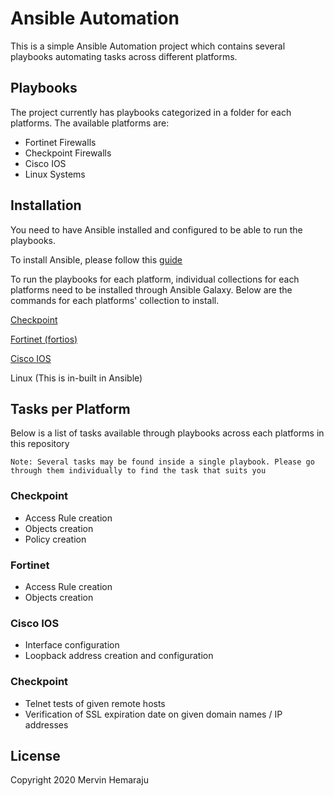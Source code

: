 # Ansible Automation

This is a simple Ansible Automation project which contains several playbooks automating tasks across different platforms.

## Playbooks

The project currently has playbooks categorized in a folder for each platforms. The available platforms are:

- Fortinet Firewalls
- Checkpoint Firewalls
- Cisco IOS
- Linux Systems


## Installation

You need to have Ansible installed and configured to be able to run the playbooks. 

To install Ansible, please follow this [guide](https://docs.ansible.com/ansible/latest/installation_guide/intro_installation.html)

To run the playbooks for each platform, individual collections for each platforms need to be installed through Ansible Galaxy. Below are the commands for each platforms' collection to install.

[Checkpoint](https://galaxy.ansible.com/check_point/mgmt)

[Fortinet (fortios)](https://galaxy.ansible.com/fortinet/fortios)

[Cisco IOS](https://galaxy.ansible.com/cisco/ios)

Linux (This is in-built in Ansible)


## Tasks per Platform

Below is a list of tasks available through playbooks across each platforms in this repository

```Note: Several tasks may be found inside a single playbook. Please go through them individually to find the task that suits you```

### Checkpoint
- Access Rule creation
- Objects creation
- Policy creation

### Fortinet
- Access Rule creation
- Objects creation

### Cisco IOS
- Interface configuration
- Loopback address creation and configuration

### Checkpoint
- Telnet tests of given remote hosts
- Verification of SSL expiration date on given domain names / IP addresses


## License

Copyright 2020 Mervin Hemaraju

